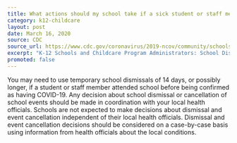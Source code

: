```yaml
---
title: What actions should my school take if a sick student or staff member attended school before being confirmed as a COVID-19 case?
category: k12-childcare
layout: post
date: March 16, 2020
source: CDC
source_url: https://www.cdc.gov/coronavirus/2019-ncov/community/schools-childcare/schools-faq.html
excerpt: "K-12 Schools and Childcare Program Administrators: School Dismissals"
promoted: false
---
```


You may need to use temporary school dismissals of 14 days, or possibly longer, if a student or staff member attended school before being confirmed as having COVID-19. Any decision about school dismissal or cancellation of school events should be made in coordination with your local health officials. Schools are not expected to make decisions about dismissal and event cancellation independent of their local health officials. Dismissal and event cancellation decisions should be considered on a case-by-case basis using information from health officials about the local conditions.

